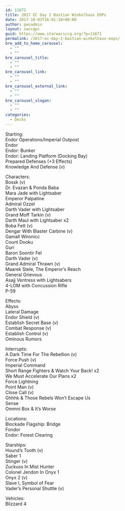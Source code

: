 ```yaml
---
id: 11671
title: 2017 EC Day 2 Bastian Winkelhaus EOPs
date: 2017-10-03T16:01:18+00:00
author: pwsadmin
layout: swccgpc
guid: https://www.starwarsccg.org/?p=11671
permalink: /2017-ec-day-2-bastian-winkelhaus-eops/
bre_add_to_home_carousel:
  - ""
  - ""
bre_carousel_title:
  - ""
  - ""
bre_carousel_link:
  - ""
  - ""
bre_carousel_external_link:
  - ""
  - ""
bre_carousel_slogan:
  - ""
  - ""
categories:
  - Decks
---
```

Starting:  
Endor Operations/Imperial Outpost  
Endor  
Endor: Bunker  
Endor: Landing Platform (Docking Bay)  
Prepared Defenses (+3 Effects)  
Knowledge And Defense (v)

Characters:  
Bossk (v)  
Dr. Evazan & Ponda Baba  
Mara Jade with Lightsaber  
Emperor Palpatine  
Admiral Ozzel  
Darth Vader with Lightsaber  
Grand Moff Tarkin (v)  
Darth Maul with Lightsaber x2  
Boba Fett (v)  
Dengar With Blaster Carbine (v)  
Gamall Wironicc  
Count Dooku  
Guri  
Baron Soontir Fel  
Darth Vader (v)  
Grand Admiral Thrawn (v)  
Maarek Stele, The Emperor’s Reach  
General Grievous  
Asajj Ventress with Lightsabers  
4-LOM with Concussion Rifle  
P-59

Effects:  
Abyss  
Lateral Damage  
Endor Shield (v)  
Establish Secret Base (v)  
Combat Response (v)  
Establish Control (v)  
Ominous Rumors

Interrupts:  
A Dark Time For The Rebellion (v)  
Force Push (v)  
Imperial Command  
Short Range Fighters & Watch Your Back! x2  
We Must Accelerate Our Plans x2  
Force Lightning  
Point Man (v)  
Close Call (v)  
Ghhhk & Those Rebels Won’t Escape Us  
Sense  
Ommni Box & It’s Worse

Locations:  
Blockade Flagship: Bridge  
Fondor  
Endor: Forest Clearing

Starships:  
Hound’s Tooth (v)  
Saber 1  
Stinger (v)  
Zuckuss In Mist Hunter  
Colonel Jendon In Onyx 1  
Onyx 2 (v)  
Slave I, Symbol of Fear  
Vader’s Personal Shuttle (v)

Vehicles:  
Blizzard 4